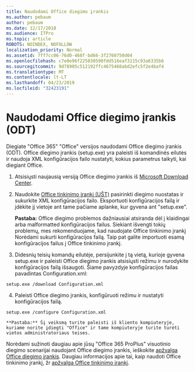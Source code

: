 ```yaml
---
title: Naudodami Office diegimo įrankis
ms.author: pebaum
author: pebaum
ms.date: 12/17/2018
ms.audience: ITPro
ms.topic: article
ROBOTS: NOINDEX, NOFOLLOW
localization_priority: Normal
ms.assetid: 7ff7cc06-76d0-468f-bd66-3f2760750d04
ms.openlocfilehash: c7e0e96f225030590fdd516eaf3115c93a6335b6
ms.sourcegitcommit: 9d78905c512192ffc4675468abd2efc5f2e4baf4
ms.translationtype: MT
ms.contentlocale: lt-LT
ms.lasthandoff: 04/23/2019
ms.locfileid: "32423191"
---
```

# <a name="using-the-office-deployment-tool-odt"></a>Naudodami Office diegimo įrankis (ODT)

Diegiate "Office 365" "Office" versijos naudodami Office diegimo įrankis (ODT). Office diegimo įrankis (setup.exe) yra paleisti iš komandinės eilutės ir naudoja XML konfigūracijos failo nustatyti, kokius parametrus taikyti, kai diegiant Office.
  
1. Atsisiųsti naujausią versiją Office diegimo įrankis iš [Microsoft Download Center](http://go.microsoft.com/fwlink/p/?LinkID=626065).
    
2. Naudokite [Office tinkinimo įrankį (UŠT)](https://config.office.com) pasirinkti diegimo nuostatas ir sukurkite XML konfigūracijos failo. Eksportuoti konfigūracijos failą ir įdėkite jį vietoje ant tame pačiame aplanke, kur gyvena ant "setup.exe". 
    
    **Pastaba:** Office diegimo problemos dažniausiai atsiranda dėl į klaidingai arba malformatted konfigūracijos failus. Siekiant išvengti tokių problemų, mes rekomenduojame, kad naudojate Office tinkinimo įrankį Norėdami sukurti konfigūracijos failą. Taip pat galite importuoti esamą konfigūracijos failus į Office tinkinimo įrankį. 
    
3. Didesnių teisių komandų eilutėje, persijunkite į tą vietą, kurioje gyvena setup.exe ir paleisti Office diegimo įrankis atsisiųsti režimu ir nurodykite konfigūracijos failą išsaugoti. Šiame pavyzdyje konfigūracijos failas pavadintas Configuration.xml:
    
  ```
  setup.exe /download Configuration.xml  
  ```

4. Paleisti Office diegimo įrankis, konfigūruoti režimu ir nustatyti konfigūracijos failą.
    
  ```
  setup.exe /configure Configuration.xml
  ```

    **Pastaba:** Šį veiksmą turite paleisti iš kliento kompiuteryje, kuriame norite įdiegti "Office" ir tame kompiuteryje turite turėti vietos administratoriaus teises. 
    
Norėdami sužinoti daugiau apie jūsų "Office 365 ProPlus" visuotinio diegimo scenarijai naudojant Office diegimo įrankis, ieškokite [apžvalga Office diegimo įrankis](https://docs.microsoft.com/deployoffice/overview-of-the-office-2016-deployment-tool). Daugiau informacijos apie tai, kaip naudoti Office tinkinimo įrankį, žr [apžvalga Office tinkinimo įrankį](https://docs.microsoft.com/DeployOffice/overview-of-the-office-customization-tool-for-click-to-run).
  

